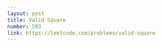 ```yaml
---
layout: post
title: Valid Square
number: 593
link: https://leetcode.com/problems/valid-square
---
```

